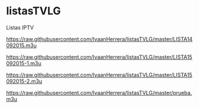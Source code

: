 # listasTVLG
Listas IPTV

https://raw.githubusercontent.com/IvaanHerrera/listasTVLG/master/LISTA14092015.m3u

https://raw.githubusercontent.com/IvaanHerrera/listasTVLG/master/LISTA15092015-1.m3u

https://raw.githubusercontent.com/IvaanHerrera/listasTVLG/master/LISTA15092015-2.m3u

https://raw.githubusercontent.com/IvaanHerrera/listasTVLG/master/prueba.m3u
